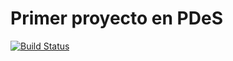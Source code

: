 # Primer proyecto en PDeS

[![Build Status](https://travis-ci.org/pablitar/2019-primer-proyecto-pdes.svg?branch=master)](https://travis-ci.org/pablitar/2019-primer-proyecto-pdes)